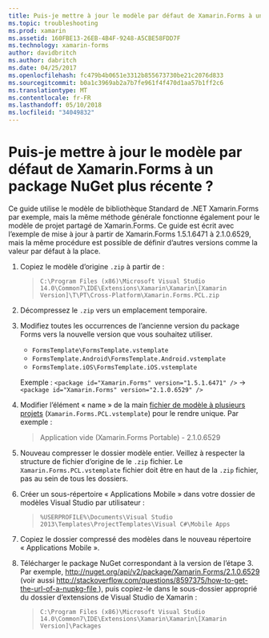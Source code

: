 ```yaml
---
title: Puis-je mettre à jour le modèle par défaut de Xamarin.Forms à un package NuGet plus récente ?
ms.topic: troubleshooting
ms.prod: xamarin
ms.assetid: 160FBE13-26EB-4B4F-9248-A5CBE58FDD7F
ms.technology: xamarin-forms
author: davidbritch
ms.author: dabritch
ms.date: 04/25/2017
ms.openlocfilehash: fc479b4b0651e3312b855673730be21c2076d833
ms.sourcegitcommit: b0a1c3969ab2a7b7fe961f4f470d1aa57b1ff2c6
ms.translationtype: MT
ms.contentlocale: fr-FR
ms.lasthandoff: 05/10/2018
ms.locfileid: "34049832"
---
```

# <a name="can-i-update-the-xamarinforms-default-template-to-a-newer-nuget-package"></a>Puis-je mettre à jour le modèle par défaut de Xamarin.Forms à un package NuGet plus récente ?

Ce guide utilise le modèle de bibliothèque Standard de .NET Xamarin.Forms par exemple, mais la même méthode générale fonctionne également pour le modèle de projet partagé de Xamarin.Forms. Ce guide est écrit avec l’exemple de mise à jour à partir de Xamarin.Forms 1.5.1.6471 à 2.1.0.6529, mais la même procédure est possible de définir d’autres versions comme la valeur par défaut à la place.

1.  Copiez le modèle d’origine `.zip` à partir de :

    > `C:\Program Files (x86)\Microsoft Visual Studio 14.0\Common7\IDE\Extensions\Xamarin\Xamarin\[Xamarin Version]\T\PT\Cross-Platform\Xamarin.Forms.PCL.zip`

2.  Décompressez le `.zip` vers un emplacement temporaire.

3.  Modifiez toutes les occurrences de l’ancienne version du package Forms vers la nouvelle version que vous souhaitez utiliser.
    *   `FormsTemplate\FormsTemplate.vstemplate`
    *   `FormsTemplate.Android\FormsTemplate.Android.vstemplate`
    *   `FormsTemplate.iOS\FormsTemplate.iOS.vstemplate`

    Exemple : `<package id="Xamarin.Forms" version="1.5.1.6471" />` -> `<package id="Xamarin.Forms" version="2.1.0.6529" />`

4.  Modifier l’élément « name » de la main [fichier de modèle à plusieurs projets](http://msdn.microsoft.com/library/ms185308.aspx) (`Xamarin.Forms.PCL.vstemplate`) pour le rendre unique. Par exemple :
    > <Name>Application vide (Xamarin.Forms Portable) - 2.1.0.6529</Name>

5.  Nouveau compresser le dossier modèle entier. Veillez à respecter la structure de fichier d’origine de le `.zip` fichier. Le `Xamarin.Forms.PCL.vstemplate` fichier doit être en haut de la `.zip` fichier, pas au sein de tous les dossiers.

6.  Créer un sous-répertoire « Applications Mobile » dans votre dossier de modèles Visual Studio par utilisateur :
    > `%USERPROFILE%\Documents\Visual Studio 2013\Templates\ProjectTemplates\Visual C#\Mobile Apps`

7.  Copiez le dossier compressé des modèles dans le nouveau répertoire « Applications Mobile ».

8.  Télécharger le package NuGet correspondant à la version de l’étape 3. Par exemple, [ http://nuget.org/api/v2/package/Xamarin.Forms/2.1.0.6529 ](http://nuget.org/api/v2/package/Xamarin.Forms/2.1.0.6529) (voir aussi [ http://stackoverflow.com/questions/8597375/how-to-get-the-url-of-a-nupkg-file ](http://stackoverflow.com/questions/8597375/how-to-get-the-url-of-a-nupkg-file)), puis copiez-le dans le sous-dossier approprié du dossier d’extensions de Visual Studio de Xamarin :
    > `C:\Program Files (x86)\Microsoft Visual Studio 14.0\Common7\IDE\Extensions\Xamarin\Xamarin\[Xamarin Version]\Packages`
